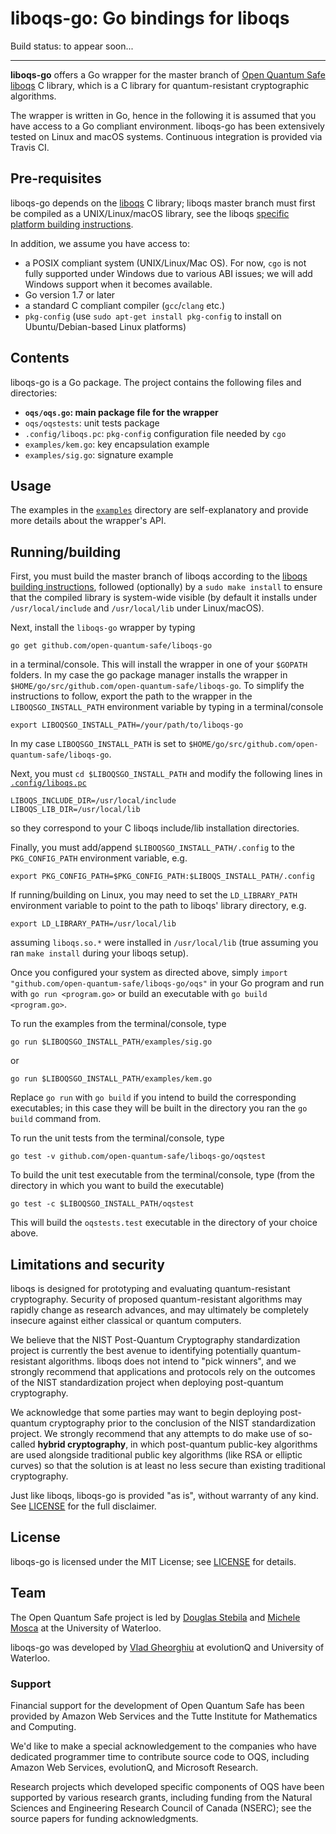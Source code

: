 liboqs-go: Go bindings for liboqs
===================================

Build status: to appear soon...

---

**liboqs-go** offers a Go wrapper for the master branch of [Open Quantum Safe](https://openquantumsafe.org/) [liboqs](https://github.com/open-quantum-safe/liboqs/) C library, which is a C library for quantum-resistant cryptographic algorithms.

The wrapper is written in Go, hence in the following it is assumed that you have access to a Go compliant environment. liboqs-go has been extensively tested on Linux and macOS systems. Continuous integration is provided via Travis CI.

## Pre-requisites

liboqs-go depends on the [liboqs](https://github.com/open-quantum-safe/liboqs) C library; liboqs master branch must first be compiled as a UNIX/Linux/macOS library, see the liboqs [specific platform building instructions](https://github.com/open-quantum-safe/liboqs#quickstart).

In addition, we assume you have access to:

- a POSIX compliant system (UNIX/Linux/Mac OS). For now, `cgo` is not fully supported under Windows due to various ABI issues; we will add Windows support when it becomes available.
- Go version 1.7 or later
- a standard C compliant compiler (`gcc`/`clang` etc.)
- `pkg-config` (use `sudo apt-get install pkg-config` to install on Ubuntu/Debian-based Linux platforms)


Contents
--------

liboqs-go is a Go package. The project contains the following files
and directories:

 - **`oqs/oqs.go`: main package file for the wrapper**
 - `oqs/oqstests`: unit tests package
 - `.config/liboqs.pc`: `pkg-config` configuration file needed by `cgo`
 - `examples/kem.go`: key encapsulation example
 - `examples/sig.go`: signature example

Usage
-----

The examples in the [`examples`](https://github.com/open-quantum-safe/liboqs-go/tree/master/examples) directory are self-explanatory and provide more details about the wrapper's API.

Running/building
--------------------------------------------

First, you must build the master branch of liboqs according to the [liboqs building instructions](https://github.com/open-quantum-safe/liboqs#building), followed (optionally) by a `sudo make install` to ensure that the compiled library is system-wide visible (by default it installs under `/usr/local/include` and `/usr/local/lib` under Linux/macOS).

Next, install the `liboqs-go` wrapper by typing

    go get github.com/open-quantum-safe/liboqs-go

in a terminal/console. This will install the wrapper in one of your `$GOPATH` folders. In my case the go package manager installs the wrapper in `$HOME/go/src/github.com/open-quantum-safe/liboqs-go`. To simplify the instructions to follow, export the path to the wrapper in the `LIBOQSGO_INSTALL_PATH` environment variable by typing in a terminal/console

    export LIBOQSGO_INSTALL_PATH=/your/path/to/liboqs-go
    
In my case `LIBOQSGO_INSTALL_PATH` is set to `$HOME/go/src/github.com/open-quantum-safe/liboqs-go`. 

Next, you must `cd $LIBOQSGO_INSTALL_PATH` and modify the following lines in [`.config/liboqs.pc`](https://github.com/open-quantum-safe/liboqs-go/tree/master/.config/liboqs.pc)

    LIBOQS_INCLUDE_DIR=/usr/local/include
    LIBOQS_LIB_DIR=/usr/local/lib
    
so they correspond to your C liboqs include/lib installation directories.

Finally, you must add/append `$LIBOQSGO_INSTALL_PATH/.config` to the `PKG_CONFIG_PATH` environment variable, e.g.

    export PKG_CONFIG_PATH=$PKG_CONFIG_PATH:$LIBOQS_INSTALL_PATH/.config

If running/building on Linux, you may need to set the `LD_LIBRARY_PATH` environment variable to point to the path
to liboqs' library directory, e.g.

    export LD_LIBRARY_PATH=/usr/local/lib
            
assuming `liboqs.so.*` were installed in `/usr/local/lib` (true assuming you ran `make install` during your liboqs setup).
 
Once you configured your system as directed above, simply `import "github.com/open-quantum-safe/liboqs-go/oqs"` in your Go program and run with `go run <program.go>` or build an executable with `go build <program.go>`.

To run the examples from the terminal/console, type 

    go run $LIBOQSGO_INSTALL_PATH/examples/sig.go 
    
or 
    
    go run $LIBOQSGO_INSTALL_PATH/examples/kem.go

Replace `go run` with `go build` if you intend to build the corresponding executables; in this case they will be built in the directory you ran the `go build` command from. 

To run the unit tests from the terminal/console, type
	
	go test -v github.com/open-quantum-safe/liboqs-go/oqstest
	
To build the unit test executable from the terminal/console, type (from the directory in which you want to build the executable)

    go test -c $LIBOQSGO_INSTALL_PATH/oqstest
    
This will build the `oqstests.test` executable in the directory of your choice above.

Limitations and security
------------------------

liboqs is designed for prototyping and evaluating quantum-resistant cryptography. Security of proposed quantum-resistant algorithms may rapidly change as research advances, and may ultimately be completely insecure against either classical or quantum computers.

We believe that the NIST Post-Quantum Cryptography standardization project is currently the best avenue to identifying potentially quantum-resistant algorithms. liboqs does not intend to "pick winners", and we strongly recommend that applications and protocols rely on the outcomes of the NIST standardization project when deploying post-quantum cryptography.

We acknowledge that some parties may want to begin deploying post-quantum cryptography prior to the conclusion of the NIST standardization project. We strongly recommend that any attempts to do make use of so-called **hybrid cryptography**, in which post-quantum public-key algorithms are used alongside traditional public key algorithms (like RSA or elliptic curves) so that the solution is at least no less secure than existing traditional cryptography.

Just like liboqs, liboqs-go is provided "as is", without warranty of any kind. See [LICENSE](https://github.com/open-quantum-safe/liboqs-go/blob/master/LICENSE) for the full disclaimer.

License
-------

liboqs-go is licensed under the MIT License; see [LICENSE](https://github.com/open-quantum-safe/liboqs-go/blob/master/LICENSE) for details.

Team
----

The Open Quantum Safe project is led by [Douglas Stebila](https://www.douglas.stebila.ca/research/) and [Michele Mosca](http://faculty.iqc.uwaterloo.ca/mmosca/) at the University of Waterloo.

liboqs-go was developed by [Vlad Gheorghiu](http://vsoftco.github.io) at evolutionQ and University of Waterloo.

### Support

Financial support for the development of Open Quantum Safe has been provided by Amazon Web Services and the Tutte Institute for Mathematics and Computing.  

We'd like to make a special acknowledgement to the companies who have dedicated programmer time to contribute source code to OQS, including Amazon Web Services, evolutionQ, and Microsoft Research.  

Research projects which developed specific components of OQS have been supported by various research grants, including funding from the Natural Sciences and Engineering Research Council of Canada (NSERC); see the source papers for funding acknowledgments.
